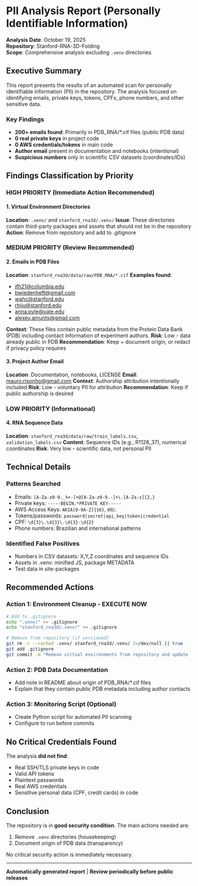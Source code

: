 # PII Analysis Report (Personally Identifiable Information)

**Analysis Date**: October 19, 2025  
**Repository**: Stanford-RNA-3D-Folding  
**Scope**: Comprehensive analysis excluding `.venv` directories  

## Executive Summary

This report presents the results of an automated scan for personally identifiable information (PII) in the repository. The analysis focused on identifying emails, private keys, tokens, CPFs, phone numbers, and other sensitive data.

### Key Findings

- **200+ emails found**: Primarily in PDB_RNA/*.cif files (public PDB data)
- **0 real private keys** in project code
- **0 AWS credentials/tokens** in main code
- **Author email** present in documentation and notebooks (intentional)
- **Suspicious numbers** only in scientific CSV datasets (coordinates/IDs)

## Findings Classification by Priority

### HIGH PRIORITY (Immediate Action Recommended)

#### 1. Virtual Environment Directories
**Location**: `.venv/` and `stanford_rna3d/.venv/`
**Issue**: These directories contain third-party packages and assets that should not be in the repository
**Action**: Remove from repository and add to .gitignore

### MEDIUM PRIORITY (Review Recommended)

#### 2. Emails in PDB Files
**Location**: `stanford_rna3d/data/raw/PDB_RNA/*.cif`
**Examples found**:
- jfh21@columbia.edu
- bwiedenheft@gmail.com  
- wahc@stanford.edu
- rhiju@stanford.edu
- anna.pyle@yale.edu
- alexey.amunts@gmail.com

**Context**: These files contain public metadata from the Protein Data Bank (PDB) including contact information of experiment authors.
**Risk**: Low - data already public in PDB
**Recommendation**: Keep + document origin, or redact if privacy policy requires

#### 3. Project Author Email
**Location**: Documentation, notebooks, LICENSE
**Email**: mauro.risonho@gmail.com
**Context**: Authorship attribution intentionally included
**Risk**: Low - voluntary PII for attribution
**Recommendation**: Keep if public authorship is desired

### LOW PRIORITY (Informational)

#### 4. RNA Sequence Data
**Location**: `stanford_rna3d/data/raw/train_labels.csv`, `validation_labels.csv`
**Content**: Sequence IDs (e.g., R1128_37), numerical coordinates
**Risk**: Very low - scientific data, not personal PII

## Technical Details

### Patterns Searched
- Emails: `[A-Za-z0-9._%+-]+@[A-Za-z0-9.-]+\.[A-Za-z]{2,}`
- Private keys: `-----BEGIN.*PRIVATE KEY-----`
- AWS Access Keys: `AKIA[0-9A-Z]{16}`, etc.
- Tokens/passwords: `password|secret|api_key|token|credential`
- CPF: `\d{3}\.\d{3}\.\d{3}-\d{2}`
- Phone numbers: Brazilian and international patterns

### Identified False Positives
- Numbers in CSV datasets: X,Y,Z coordinates and sequence IDs
- Assets in .venv: minified JS, package METADATA
- Test data in site-packages

## Recommended Actions

### Action 1: Environment Cleanup - EXECUTE NOW
```bash
# Add to .gitignore
echo ".venv/" >> .gitignore
echo "stanford_rna3d/.venv/" >> .gitignore

# Remove from repository (if versioned)
git rm -r --cached .venv/ stanford_rna3d/.venv/ 2>/dev/null || true
git add .gitignore
git commit -m "Remove virtual environments from repository and update .gitignore"
```

### Action 2: PDB Data Documentation
- Add note in README about origin of PDB_RNA/*.cif files
- Explain that they contain public PDB metadata including author contacts

### Action 3: Monitoring Script (Optional)
- Create Python script for automated PII scanning
- Configure to run before commits

## No Critical Credentials Found

The analysis **did not find**:
- Real SSH/TLS private keys in code
- Valid API tokens
- Plaintext passwords
- Real AWS credentials
- Sensitive personal data (CPF, credit cards) in code

## Conclusion

The repository is in **good security condition**. The main actions needed are:
1. Remove `.venv` directories (housekeeping)
2. Document origin of PDB data (transparency)

No critical security action is immediately necessary.

---
**Automatically generated report** | **Review periodically before public releases**